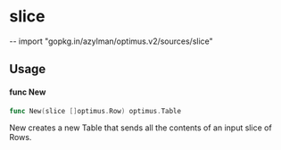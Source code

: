 # slice
--
    import "gopkg.in/azylman/optimus.v2/sources/slice"


## Usage

#### func  New

```go
func New(slice []optimus.Row) optimus.Table
```
New creates a new Table that sends all the contents of an input slice of Rows.
